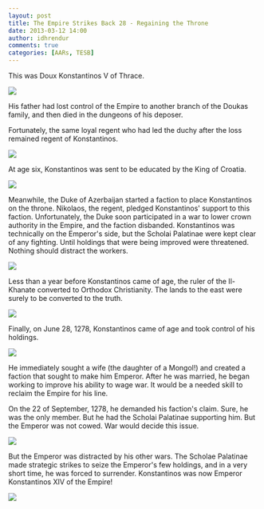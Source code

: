 ```yaml
---
layout: post
title: The Empire Strikes Back 28 - Regaining the Throne
date: 2013-03-12 14:00
author: idhrendur
comments: true
categories: [AARs, TESB]
---
```

This was Doux Konstantinos V of Thrace.

![](/assets/tesb_images/28-1.png)

His father had lost control of the Empire to another branch of the Doukas family, and then died in the dungeons of his deposer.

Fortunately, the same loyal regent who had led the duchy after the loss remained regent of Konstantinos.

![](/assets/tesb_images/28-2.png)

At age six, Konstantinos was sent to be educated by the King of Croatia.

![](/assets/tesb_images/28-3.png)

Meanwhile, the Duke of Azerbaijan started a faction to place Konstantinos on the throne. Nikolaos, the regent, pledged Konstantinos' support to this faction. Unfortunately, the Duke soon participated in a war to lower crown authority in the Empire, and the faction disbanded. Konstantinos was technically on the Emperor's side, but the Scholai Palatinae were kept clear of any fighting. Until holdings that were being improved were threatened. Nothing should distract the workers.

![](/assets/tesb_images/28-4.png)

Less than a year before Konstantinos came of age, the ruler of the Il-Khanate converted to Orthodox Christianity. The lands to the east were surely to be converted to the truth.

![](/assets/tesb_images/28-5.png)

Finally, on June 28, 1278, Konstantinos came of age and took control of his holdings.

![](/assets/tesb_images/28-6.png)

He immediately sought a wife (the daughter of a Mongol!) and created a faction that sought to make him Emperor. After he was married, he began working to improve his ability to wage war. It would be a needed skill to reclaim the Empire for his line.

On the 22 of September, 1278, he demanded his faction's claim. Sure, he was the only member. But he had the Scholai Palatinae supporting him. But the Emperor was not cowed. War would decide this issue.

![](/assets/tesb_images/28-7.png)

But the Emperor was distracted by his other wars. The Scholae Palatinae made strategic strikes to seize the Emperor's few holdings, and in a very short time, he was forced to surrender. Konstantinos was now Emperor Konstantinos XIV of the Empire!

![](/assets/tesb_images/28-8.png)
